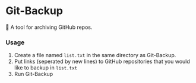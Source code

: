 # Git-Backup
:floppy_disk: A tool for archiving GitHub repos.

### Usage
1. Create a file named ``list.txt`` in the same directory as Git-Backup.
2. Put links (seperated by new lines) to GitHub repositories that you would like to backup in ``list.txt``
3. Run Git-Backup
